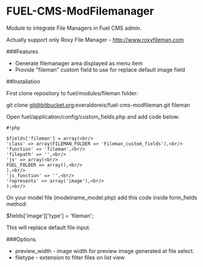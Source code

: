 # FUEL-CMS-ModFilemanager

Module to integrate File Managers in Fuel CMS admin.

Actually support only Roxy File Manager - <a href="http://www.roxyfileman.com/">http://www.roxyfileman.com</a>

###Features
- Generate filemanager area displayed as menu item
- Provide "fileman" custom field to use for replace default image field

##Installation

First clone repository to fuel/modules/fileman folder: 

git clone git@bitbucket.org:everaldoreis/fuel-cms-modfileman.git fileman

Open fuel/application/config/custom_fields.php and add code below:

```
#!php

$fields['fileman'] = array(<br/>
'class' => array(FILEMAN_FOLDER => 'Fileman_custom_fields'),<br/>
'function' => 'fileman',<br/>
'filepath' => '',<br/>
'js' => array(<br/>
FUEL_FOLDER => array(),<br/>
),<br/>
'js_function' => '',<br/>
'represents' => array('image'),<br/>
);<br/>

```

On your model file (modelname_model.php) add this code inside form_fields method:

$fields['image']['type'] = 'fileman';

This will replace default file input.

###Options

- preview_width - image width for preview image generated at file select.
- filetype - extension to filter files on list view